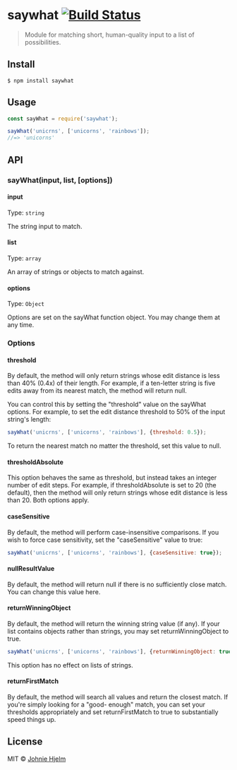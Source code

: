 # saywhat [![Build Status](https://travis-ci.org/johnie/saywhat.svg?branch=master)](https://travis-ci.org/johnie/saywhat)

> Module for matching short, human-quality input to a list of possibilities.

## Install

```
$ npm install saywhat
```

## Usage

```js
const sayWhat = require('saywhat');

sayWhat('unicrns', ['unicorns', 'rainbows']);
//=> 'unicorns'
```


## API

### sayWhat(input, list, [options])

#### input

Type: `string`

The string input to match.

#### list

Type: `array`

An array of strings or objects to match against.

#### options

Type: `Object`

Options are set on the sayWhat function object. You may change them at any time.

### Options

#### threshold

By default, the method will only return strings whose edit distance is less than 40% (0.4x) of their length.
For example, if a ten-letter string is five edits away from its nearest match, the method will return null.

You can control this by setting the "threshold" value on the sayWhat options. For example, to set the
edit distance threshold to 50% of the input string's length:

```js
sayWhat('unicrns', ['unicorns', 'rainbows'], {threshold: 0.5});
```

To return the nearest match no matter the threshold, set this value to null.

#### thresholdAbsolute

This option behaves the same as threshold, but instead takes an integer number of edit steps. For example,
if thresholdAbsolute is set to 20 (the default), then the method will only return strings whose edit distance
is less than 20. Both options apply.

#### caseSensitive

By default, the method will perform case-insensitive comparisons. If you wish to force case sensitivity, set
the "caseSensitive" value to true:

```js
sayWhat('unicrns', ['unicorns', 'rainbows'], {caseSensitive: true});
```

#### nullResultValue

By default, the method will return null if there is no sufficiently close match. You can change this value here.

#### returnWinningObject

By default, the method will return the winning string value (if any). If your list contains objects rather
than strings, you may set returnWinningObject to true.

```js
sayWhat('unicrns', ['unicorns', 'rainbows'], {returnWinningObject: true});
```

This option has no effect on lists of strings.

#### returnFirstMatch
  
By default, the method will search all values and return the closest match. If you're simply looking for a "good-
enough" match, you can set your thresholds appropriately and set returnFirstMatch to true to substantially speed
things up.

## License

MIT © [Johnie Hjelm](https://jh.je)
